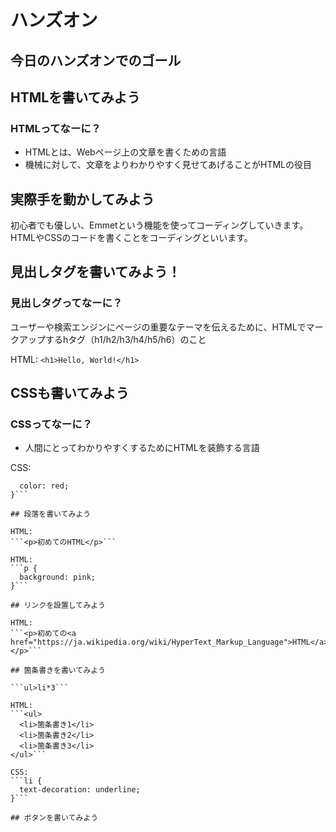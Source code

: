 # ハンズオン

## 今日のハンズオンでのゴール

## HTMLを書いてみよう
### HTMLってなーに？

* HTMLとは、Webページ上の文章を書くための言語
* 機械に対して、文章をよりわかりやすく見せてあげることがHTMLの役目

## 実際手を動かしてみよう

初心者でも優しい、Emmetという機能を使ってコーディングしていきます。
HTMLやCSSのコードを書くことをコーディングといいます。

## 見出しタグを書いてみよう！

### 見出しタグってなーに？

ユーザーや検索エンジンにページの重要なテーマを伝えるために、HTMLでマークアップするhタグ（h1/h2/h3/h4/h5/h6）のこと

HTML:
```<h1>Hello, World!</h1>```

## CSSも書いてみよう
### CSSってなーに？

* 人間にとってわかりやすくするためにHTMLを装飾する言語

CSS:
```h1 {
  color: red;
}```

## 段落を書いてみよう

HTML:
```<p>初めてのHTML</p>```

HTML:
```p {
  background: pink;
}```

## リンクを設置してみよう

HTML:
```<p>初めての<a href="https://ja.wikipedia.org/wiki/HyperText_Markup_Language">HTML</a></p>```

## 箇条書きを書いてみよう

```ul>li*3```

HTML:
```<ul>
  <li>箇条書き1</li>
  <li>箇条書き2</li>
  <li>箇条書き3</li>
</ul>```

CSS:
```li {
  text-decoration: underline;
}```

## ボタンを書いてみよう
